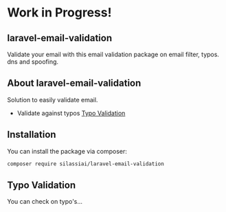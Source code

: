 # Work in Progress!

## laravel-email-validation
Validate your email with this email validation package on email filter, typos. dns and spoofing.

## About laravel-email-validation

Solution to easily validate email.

- Validate against typos [Typo Validation](#typo-validation)

## Installation

You can install the package via composer:

```bash
composer require silassiai/laravel-email-validation
```

## Typo Validation

You can check on typo's...